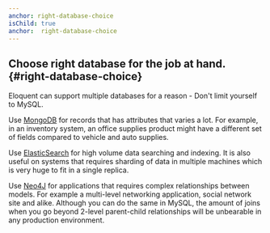 ```yaml
---
anchor: right-database-choice
isChild: true
anchor:  right-database-choice
---
```


## Choose right database for the job at hand. {#right-database-choice}

Eloquent can support multiple databases for a reason - Don't limit yourself to MySQL.

 Use [MongoDB](https://github.com/jenssegers/Laravel-MongoDB) for records that has attributes that varies a lot. For example, in an inventory system, an office supplies product might have a different set of fields compared to vehicle and auto supplies.

 Use [ElasticSearch](https://github.com/elasticquent/Elasticquent) for high volume data searching and indexing. It is also useful on systems that requires sharding of data in multiple machines which is very huge to fit in a single replica.

 Use [Neo4J](https://github.com/Vinelab/NeoEloquent) for applications that requires complex relationships between models. For example a multi-level networking application, social network site and alike. Although you can do the same in MySQL, the amount of joins when you go beyond 2-level parent-child relationships will be unbearable in any production environment.